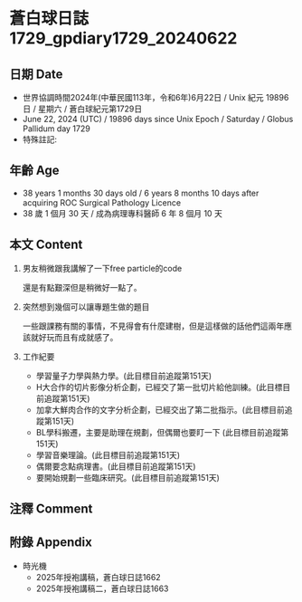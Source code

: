 [_metadata_:encoding]: - "utf-8"
[_metadata_:language]: - "zh-Hant-TW"
[_metadata_:fileformat]: - "markdown"
[_metadata_:MIME_type]: - "text/plain"
[_metadata_:markdown_version]: - "commonmark version 0.30"
[_metadata_:markdown_spec]: - "https://spec.commonmark.org/0.30/"

# 蒼白球日誌1729_gpdiary1729_20240622 #

## 日期 Date ##

* 世界協調時間2024年(中華民國113年，令和6年)6月22日 / Unix 紀元 19896 日 / 星期六 / 蒼白球紀元第1729日
* June 22, 2024 (UTC) / 19896 days since Unix Epoch / Saturday / Globus Pallidum day 1729
* 特殊註記:

## 年齡 Age ##

* 38 years 1 months 30 days old / 6 years 8 months 10 days after acquiring ROC Surgical Pathology Licence
* 38 歲 1 個月 30 天 / 成為病理專科醫師 6 年 8 個月 10 天

## 本文 Content ##

1. 男友稍微跟我講解了一下free particle的code

    還是有點艱深但是稍微好一點了。

2. 突然想到幾個可以讓專題生做的題目

    一些跟課務有關的事情，不見得會有什麼建樹，但是這樣做的話他們這兩年應該就好玩而且有成就感了。

2. 工作紀要

    - 學習量子力學與熱力學。(此目標目前追蹤第151天)
    - H大合作的切片影像分析企劃，已經交了第一批切片給他訓練。(此目標目前追蹤第151天)
    - 加拿大鮮肉合作的文字分析企劃，已經交出了第二批指示。(此目標目前追蹤第151天)
    - BL學科搬遷，主要是助理在規劃，但偶爾也要盯一下 (此目標目前追蹤第151天)
    - 學習音樂理論。(此目標目前追蹤第151天)
    - 偶爾要念點病理書。(此目標目前追蹤第151天)
    - 要開始規劃一些臨床研究。(此目標目前追蹤第151天)

## 注釋 Comment ##


## 附錄 Appendix ##

* 時光機
    - 2025年授袍講稿，蒼白球日誌1662
    - 2025年授袍講稿二，蒼白球日誌1663

